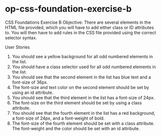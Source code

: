 # op-css-foundation-exercise-b
CSS Foundations Exercise B
Objective: There are several elements in the HTML file provided, which you will have to add either class or ID attributes to. You will then have to add rules in the CSS file provided using the correct selector syntax.

User Stories
1.  You should see a yellow background for all odd numbered elements in the list.
2.  You should have a class selector used for all odd numbered elements in the list.
3.  You should see that the second element in the list has blue text and a font-size of 36px.
4.  The font-size and text color on the second element should be set by using an id attribute.
5.  You should see that the third element in the list has a font-size of 24px.
6.  The font-size on the third element should be set by using a class attribute.
7.  You should see that the fourth element in the list has a red background, a font-size of 24px, and a font-weight of bold.
8.  The font-size of the fourth element should be set with a class attribute. The font-weight and the color should be set with an id attribute.